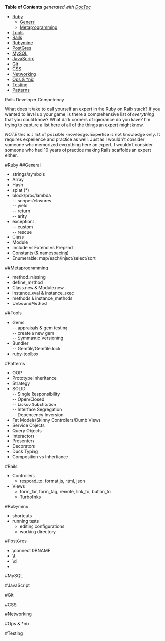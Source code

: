 <!-- START doctoc generated TOC please keep comment here to allow auto update -->
<!-- DON'T EDIT THIS SECTION, INSTEAD RE-RUN doctoc TO UPDATE -->
**Table of Contents**  *generated with [DocToc](https://github.com/thlorenz/doctoc)*

- [Ruby](#ruby)
  - [General](#general)
  - [Metaprogramming		](#metaprogramming)
- [Tools](#tools)
- [Rails](#rails)
- [Rubymine](#rubymine)
- [PostGres](#postgres)
- [MySQL](#mysql)
- [JavaScript](#javascript)
- [Git](#git)
- [CSS](#css)
- [Networking](#networking)
- [Ops & *nix](#ops-&-nix)
- [Testing](#testing)
- [Patterns](#patterns)

<!-- END doctoc generated TOC please keep comment here to allow auto update -->

Rails Developer Competency

What does it take to call yourself an expert in the Ruby on Rails stack? If you wanted to level up your game, is there a comprehensive list of *everything* that you could know? What dark corners of ignorance do you have? I'm trying to capture a list here of all of the things an expert might know.

*NOTE* this is a list of possible knowledge. Expertise is not knowledge only. It requires experience and practice as well. Just as I wouldn't consider someone who memorized everything here an expert, I wouldn't consider someone who had 10 years of practice making Rails scaffolds an expert either.

#Ruby
##General
- strings/symbols		
- Array		
- Hash		
- splat (*)		
- block/proc/lambda		
-- scopes/closures	
-- yield	
-- return	
-- arity	
- exceptions		
-- custom	
-- rescue	
- Class		
- Module		
- Include vs Extend vs Prepend		
- Constants (& namespacing)		
- Enumerable: map/each/inject/select/sort		

##Metaprogramming		
- method_missing		
- define_method		
- Class.new & Module.new		
- instance_eval & instance_exec		
- methods & instance_methods		
- UnboundMethod		

##Tools
- Gems		
-- appraisals & gem testing		
-- create a new gem		
-- Symmantic Versioning		
- Bundler		
-- Gemfile/Gemfile.lock		
- ruby-toolbox  

#Patterns
- OOP  
- Prototype Inheritance  
- Strategy  
- SOLID  
-- Single Responsibility  
-- Open/Closed  
-- Liskov Substitution  
-- Interface Segregation  
-- Dependency Inversion  
- Fat Models/Skinny Controllers/Dumb Views  
- Service Objects  
- Query Objects  
- Interactors  
- Presenters  
- Decorators  
- Duck Typing  
- Composition vs Inhertiance  

#Rails
* Controllers
  * respond_to: format.js, html, json
* Views
  * form_for, form_tag, remote, link_to, button_to
  * Turbolinks

#Rubymine
* shortcuts
* running tests
  * editing configurations
  * working directory
  
#PostGres
* \connect DBNAME
* \l
* \d
* 

#MySQL

#JavaScript

#Git

#CSS

#Networking

#Ops & *nix

#Testing
